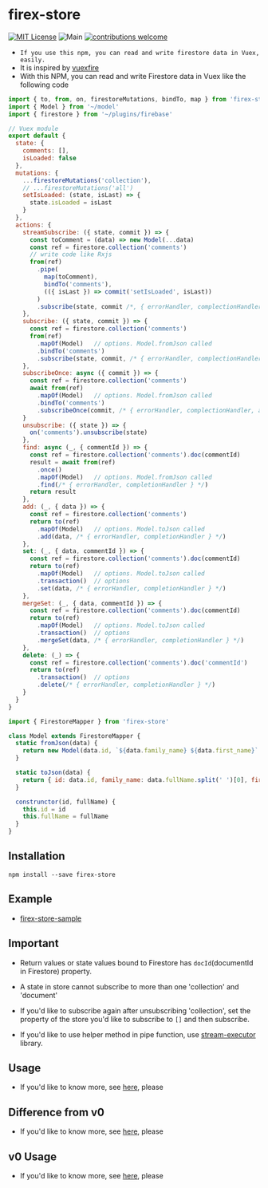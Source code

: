 # firex-store

[![MIT License](http://img.shields.io/badge/license-MIT-blue.svg?style=flat)](LICENSE)
![Main](https://github.com/nor-ko-hi-jp/firex-store/workflows/Main/badge.svg?branch=develop)
[![contributions welcome](https://img.shields.io/badge/contributions-welcome-brightgreen.svg?style=flat)](https://github.com/nor-ko-hi-jp/firex-store/issues)

- `If you use this npm, you can read and write firestore data in Vuex, easily.`
- It is inspired by [vuexfire](https://github.com/vuejs/vuefire)
- With this NPM, you can read and write Firestore data in Vuex like the following code
```js
import { to, from, on, firestoreMutations, bindTo, map } from 'firex-store'
import { Model } from '~/model'
import { firestore } from '~/plugins/firebase'

// Vuex module
export default {
  state: {
    comments: [],
    isLoaded: false
  },
  mutations: {
    ...firestoreMutations('collection'),
    // ...firestoreMutations('all')
    setIsLoaded: (state, isLast) => {
      state.isLoaded = isLast
    }
  },
  actions: {
    streamSubscribe: ({ state, commit }) => {
      const toComment = (data) => new Model(...data)
      const ref = firestore.collection('comments')
      // write code like Rxjs
      from(ref)
        .pipe(
          map(toComment),                                               // option
          bindTo('comments'),                                           // required
          (({ isLast }) => commit('setIsLoaded', isLast))               // option
        )
        .subscribe(state, commit /*, { errorHandler, complectionHandler } */)
    },
    subscribe: ({ state, commit }) => {
      const ref = firestore.collection('comments')
      from(ref)
        .mapOf(Model)   // options. Model.fromJson called
        .bindTo('comments')
        .subscribe(state, commit, /* { errorHandler, complectionHandler, afterMutationCalled } */)
    },
    subscribeOnce: async ({ commit }) => {
      const ref = firestore.collection('comments')
      await from(ref)
        .mapOf(Model)   // options. Model.fromJson called
        .bindTo('comments')
        .subscribeOnce(commit, /* { errorHandler, complectionHandler, afterMutationCalled } */)
    }
    unsubscribe: ({ state }) => {
      on('comments').unsubscribe(state)
    },
    find: async (_, { commentId }) => {
      const ref = firestore.collection('comments').doc(commentId)
      result = await from(ref)
        .once()
        .mapOf(Model)   // options. Model.fromJson called
        .find(/* { errorHandler, completionHandler } */)
      return result
    },
    add: (_, { data }) => {
      const ref = firestore.collection('comments')
      return to(ref)
        .mapOf(Model)   // options. Model.toJson called
        .add(data, /* { errorHandler, completionHandler } */)
    },
    set: (_, { data, commentId }) => {
      const ref = firestore.collection('comments').doc(commentId)
      return to(ref)
        .mapOf(Model)   // options. Model.toJson called
        .transaction()  // options
        .set(data, /* { errorHandler, completionHandler } */)
    },
    mergeSet: (_, { data, commentId }) => {
      const ref = firestore.collection('comments').doc(commentId)
      return to(ref)
        .mapOf(Model)   // options. Model.toJson called
        .transaction()  // options
        .mergeSet(data, /* { errorHandler, completionHandler } */)
    },
    delete: (_) => {
      const ref = firestore.collection('comments').doc('commentId')
      return to(ref)
        .transaction()  // options
        .delete(/* { errorHandler, completionHandler } */)
    }
  }
}
```

```js
import { FirestoreMapper } from 'firex-store'

class Model extends FirestoreMapper {
  static fromJson(data) {
    return new Model(data.id, `${data.family_name} ${data.first_name}` )
  }

  static toJson(data) {
    return { id: data.id, family_name: data.fullName.split(' ')[0], first_name: data.fullName.split(' ')[1] }
  }

  construnctor(id, fullName) {
    this.id = id
    this.fullName = fullName
  }
}
```

## Installation

```
npm install --save firex-store
```

## Example

- [firex-store-sample](https://github.com/nor-ko-hi-jp/firex-store-sample)

## Important

- Return values or state values bound to Firestore has `docId`(documentId in Firestore) property.

- A state in store cannot subscribe to more than one 'collection' and 'document'

- If you'd like to subscribe again after unsubscribing 'collection', set the property of the store you'd like to subscribe to `[]` and then subscribe.

- If you'd like to use helper method in pipe function, use [stream-executor](https://github.com/nor-ko-hi-jp/stream-executor#helper-methods-and-those-descriptions-in-createstream-are) library.


## Usage
- If you'd like to know more, see [here](docs/v1/v1-usage.md), please


## Difference from v0

- If you'd like to know more, see [here](docs/v1/v1-difference-from-v0.md), please

## v0 Usage

- If you'd like to know more, see [here](docs/v0/v0-usage.md), please